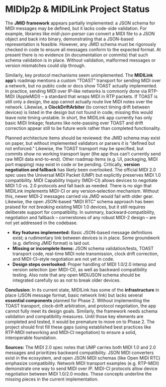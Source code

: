 
# MIDIp2p & MIDILink Project Status

The **JMID framework** appears partially implemented: a JSON schema for MIDI messages may be defined, but it lacks code-side validation.  For example, libraries like *midi-json-parser* can convert a MIDI file to a JSON object and back into binary, demonstrating that a JSON-based representation is feasible. However, any JMID schema must be rigorously checked in code to ensure all messages conform to the expected format.  At present there is no evidence (in documentation or commits) that such schema validation is in place.  Without validation, malformed messages or version mismatches could slip through.

Similarly, key protocol mechanisms seem unimplemented.  The **MIDILink app**’s roadmap mentions a custom “TOAST” transport for sending MIDI over a network, but no public code or docs show TOAST actually implemented.  In practice, sending MIDI over IP-like networks is commonly done via RTP-MIDI (AppleMIDI) – a standard that wraps MIDI in RTP packets.  If TOAST is still only a design, the app cannot actually route live MIDI notes over the network.  Likewise, a **ClockDriftArbiter** (to correct timing drift between devices) is listed in the design but not found in code; missing this would leave note timing unstable.  In short, the MIDILink app currently has only basic MIDI linkage; features like note-passing over TOAST and drift correction appear still to be future work rather than completed functionality.

Planned architecture items should be reviewed: the JMID schema may exist on paper, but without implemented validators or parsers it is “defined but not enforced.”  Likewise, the TOAST transport may be specified, but commits show no working transport layer (the app thus can’t currently send raw MIDI data end-to-end).  Other roadmap items (e.g. UI, packaging, MIDI port mapping) may exist in code or be pending.  Critically, **version negotiation and fallback** has likely been overlooked.  The official MIDI 2.0 spec uses the Universal MIDI Packet (UMP) but explicitly preserves MIDI 1.0 compatibility.  MIDI Capability Inquiry (MIDI-CI) allows devices to negotiate MIDI 1.0 vs. 2.0 protocols and fall back as needed.  There is no sign that MIDILink implements MIDI-CI or any version‐selection mechanism.  Without this, newer MIDI‐2 messages carried via JMID would fail with older gear.  Likewise, the open JSON-based “MIDI RTC” schema approach has been praised for *not breaking* existing MIDI 1.0 devices, but it still requires deliberate support for compatibility.  In summary, backward‐compatibility, negotiation and fallback – cornerstones of any robust MIDI-2 design – are not yet addressed in the codebase.

* **Key features implemented:** Basic JSON-based message definitions exist; a rudimentary link between devices is in place. Some groundwork (e.g. defining JMID format) is laid out.
* **Missing or incomplete items:** JSON schema validation/tests, TOAST transport code, real-time MIDI note transmission, clock drift correction, and MIDI-CI–style negotiation are not yet in code.
* **Design steps overlooked:** Proper handling of MIDI 1.0/2.0 interop and version selection (per MIDI-CI), as well as backward compatibility testing. Also note that any open MIDI/JSON schema should be integrated carefully so as *not* to break older devices.

**Conclusion:** In its current state, MIDILink has some of the **infrastructure** in place (JSON message format, basic network link) but lacks several **essential components** planned for Phase 2. Without implementing the TOAST transport, clock-drift arbitration, and protocol negotiation, the app cannot fully meet its design goals.  Similarly, the framework needs schema validation and compatibility measures.  Until those key elements are completed and tested, it would be premature to move on to Phase 2. The project should first fill these gaps (using established best practices like RTP‐MIDI networking and MIDI‐CI negotiation) to ensure a solid, interoperable foundation.

**Sources:** The MIDI 2.0 spec notes that UMP carries both MIDI 1.0 and 2.0 messages and prioritizes backward compatibility. JSON MIDI converters exist in the ecosystem, and open JSON MIDI schemas (like Open MIDI RTC) emphasize compatibility. Network MIDI transport examples (e.g. RTP-MIDI) demonstrate one way to send MIDI over IP. MIDI-CI protocols allow device negotiation between MIDI 1.0/2.0 modes. These concepts underline the missing pieces in the current implementation.
